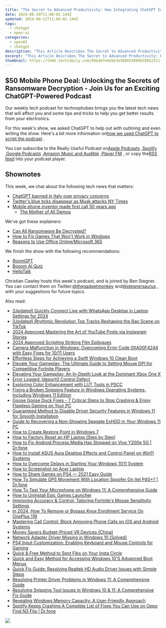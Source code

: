 ```yaml
---
title: "The Secret to Advanced Productivity: How Integrating ChatGPT Into ONLYOFFICE's DocSpace Transforms Office Dynamics"
date: 2024-08-20T11:08:02.144Z
updated: 2024-08-21T11:08:02.144Z
tags:
  - chatgpt
  - open-ai
categories:
  - openAI
  - chatgpt
description: "This Article Describes The Secret to Advanced Productivity: How Integrating ChatGPT Into ONLYOFFICE's DocSpace Transforms Office Dynamics"
excerpt: "This Article Describes The Secret to Advanced Productivity: How Integrating ChatGPT Into ONLYOFFICE's DocSpace Transforms Office Dynamics"
thumbnail: https://thmb.techidaily.com/84ba87eddab3e368851899b58852311f605514d50db5d45ec6de18d3ab0b6cd6.jpg
---
```


## $50 Mobile Phone Deal: Unlocking the Secrets of Ransomware Decryption - Join Us for an Exciting ChatGPT-Powered Podcast

 Our weekly tech podcast for technophobes brings you the latest tech news that will affect you and some tips and tricks to help you get better results from your electronics.

 For this week's show, we asked ChatGPT to help out with outlining and even writing the show. Here's a bit more information on[how we used ChatGPT to script the podcast](https://www.makeuseof.com/i-used-chatgpt-to-script-a-podcast-heres-what-happened/) .

 You can subscribe to the Really Useful Podcast on[Apple Podcasts](https://podcasts.apple.com/gb/podcast/the-really-useful-podcast/id1437847131?mt=2) ,[Spotify](https://open.spotify.com/show/283gDxLd6OTNEpRq6tN7ha) ,[Google Podcasts](https://www.google.com/podcasts?feed=aHR0cHM6Ly9hbmNob3IuZm0vcy8zMWJlNDcwL3BvZGNhc3QvcnNz) ,[Amazon Music and Audible](https://music.amazon.co.uk/podcasts/20ab73d4-5da2-46c7-a17f-dc6eb39bdb48/The-Really-Useful-Podcast) ,[Player FM](https://player.fm/series/the-really-useful-podcast-2491856) , or copy the[RSS feed](https://feeds.transistor.fm/the-really-useful-podcast) into your podcast player.

## Shownotes

This week, we chat about the following tech news that matters:

* [ChatGPT banned in Italy over privacy concerns](https://www.bbc.co.uk/news/technology-65139406)
* [Twitter's blue ticks disappear as Musk attacks NY Times](https://www.bbc.co.uk/news/technology-65156216)
* [Mobile phone inventor made first call 50 years ago](https://www.bbc.co.uk/news/technology-65112048)  
  * [The Mother of All Demos](https://www.youtube.com/watch?v=B6rKUf9DWRI)

We've got these explainers:

* [Can All Ransomware Be Decrypted?](https://www.makeuseof.com/can-all-ransomware-be-decrypted/)
* [How to Fix Games That Won't Work in Windows](https://www.makeuseof.com/fix-games-not-working-windows/)
* [Reasons to Use Office Online/Microsoft 365](https://www.makeuseof.com/tag/dont-pay-word-5-reasons-use-office-online/)

We finish the show with the following recommendations:

* [RoomGPT](http://https://www.roomgpt.io/)
* [Booom AI Quiz](https://booom.ai/)
* [HelloTalk](https://www.hellotalk.com/?lang=en)

 Christian Cawley hosts this week's podcast, and is joined by Ben Stegner. You can contact them on Twitter:[@thegadgetmonkey](https://twitter.com/thegadgetmonkey) and[@stegnersaurus](https://twitter.com/stegnersaurus) , with your suggestions for future topics.


<ins class="adsbygoogle"
     style="display:block"
     data-ad-format="autorelaxed"
     data-ad-client="ca-pub-7571918770474297"
     data-ad-slot="1223367746"></ins>



<ins class="adsbygoogle"
     style="display:block"
     data-ad-client="ca-pub-7571918770474297"
     data-ad-slot="8358498916"
     data-ad-format="auto"
     data-full-width-responsive="true"></ins>

<span class="atpl-alsoreadstyle">Also read:</span>
<div><ul>
<li><a href="https://screen-capture.techidaily.com/updated-quickly-connect-live-with-whatsapp-desktop-in-laptop-settings-for-2024/"><u>[Updated] Quickly Connect Live with WhatsApp Desktop in Laptop Settings for 2024</u></a></li>
<li><a href="https://tiktok-clips.techidaily.com/updated-rhythmic-revolution-top-tracks-reshaping-the-rap-scene-on-tiktok/"><u>[Updated] Rhythmic Revolution  Top Tracks Reshaping the Rap Scene on TikTok</u></a></li>
<li><a href="https://instagram-clips.techidaily.com/2024-approved-mastering-the-art-of-youtube-posts-via-instagram-stories/"><u>2024 Approved  Mastering the Art of YouTube Posts via Instagram Stories</u></a></li>
<li><a href="https://extra-approaches.techidaily.com/2024-approved-scripting-striking-film-epilogues/"><u>2024 Approved  Scripting Striking Film Epilogues</u></a></li>
<li><a href="https://tech-hub.techidaily.com/camera-malfunction-in-windows-overcoming-error-code-0xa00f4244-with-easy-fixes-for-1011-users/"><u>Camera Malfunction in Windows: Overcoming Error Code 0XA00F4244 with Easy Fixes for 10/11 Users</u></a></li>
<li><a href="https://tech-hub.techidaily.com/effortless-steps-for-achieving-a-swift-windows-10-clean-boot/"><u>Effortless Steps for Achieving a Swift Windows 10 Clean Boot</u></a></li>
<li><a href="https://tech-hub.techidaily.com/elevate-your-gameplay-the-ultimate-guide-to-setting-mouse-dpi-for-competitive-fortnite-players/"><u>Elevate Your Gameplay: The Ultimate Guide to Setting Mouse DPI for Competitive Fortnite Players</u></a></li>
<li><a href="https://buynow-reviews.techidaily.com/elevating-your-gameplay-an-in-depth-look-at-the-dominant-xbox-one-x/"><u>Elevating Your Gameplay: An In-Depth Look at the Dominant Xbox One X</u></a></li>
<li><a href="https://driver-error.techidaily.com/error-logged-ideport0-control-defect/"><u>Error Logged: Ideport0 Control Defect</u></a></li>
<li><a href="https://extra-hints.techidaily.com/exploring-color-enhancement-with-lut-tools-in-pscc/"><u>Exploring Color Enhancement with LUT Tools in PSCC</u></a></li>
<li><a href="https://tech-hub.techidaily.com/fixing-a-broken-snipping-feature-in-windows-operating-systems-including-windows-11-edition/"><u>Fixing a Broken Snipping Feature in Windows Operating Systems, Including Windows 11 Edition</u></a></li>
<li><a href="https://tech-hub.techidaily.com/goose-goose-duck-fixes-7-critical-steps-to-stop-crashing-and-enjoy-flawless-gaming-on-your-pc/"><u>Goose Goose Duck Fixes - 7 Critical Steps to Stop Crashing & Enjoy Flawless Gaming on Your PC</u></a></li>
<li><a href="https://tech-hub.techidaily.com/guaranteed-method-to-disable-driver-security-features-in-windows-11-for-smooth-installation/"><u>Guaranteed Method to Disable Driver Security Features in Windows 11 for Smooth Installation</u></a></li>
<li><a href="https://tech-hub.techidaily.com/guide-to-recovering-a-non-showing-seagate-exhdd-in-your-windows-11-pc/"><u>Guide to Recovering a Non-Showing Seagate ExHDD in Your Windows 11 PC</u></a></li>
<li><a href="https://tech-hub.techidaily.com/how-to-create-restore-point-in-windows-7/"><u>How to Create Restore Point in Windows 7</u></a></li>
<li><a href="https://tech-hub.techidaily.com/how-to-factory-reset-an-hp-laptop-step-by-step/"><u>How to Factory Reset an HP Laptop [Step by Step]</u></a></li>
<li><a href="https://change-location.techidaily.com/how-to-fix-androidprocessmedia-has-stopped-on-vivo-y200e-5g-drfone-by-drfone-fix-android-problems-fix-android-problems/"><u>How to Fix Android.Process.Media Has Stopped on Vivo Y200e 5G | Dr.fone</u></a></li>
<li><a href="https://tech-hub.techidaily.com/how-to-install-asus-aura-desktop-effects-and-control-panel-on-win11-systems/"><u>How to Install ASUS Aura Desktop Effects and Control Panel on Win11 Systems</u></a></li>
<li><a href="https://tech-hub.techidaily.com/how-to-overcome-delays-in-starting-your-windows-1111-system/"><u>How to Overcome Delays in Starting Your Windows 11/11 System</u></a></li>
<li><a href="https://tech-hub.techidaily.com/how-to-screenshot-on-acer-laptop/"><u>How to Screenshot on Acer Laptop</u></a></li>
<li><a href="https://tech-hub.techidaily.com/how-to-share-games-on-ps4-2021-easy-guide/"><u>How to Share Games on PS4 — 2021 Easy Guide</u></a></li>
<li><a href="https://fake-location.techidaily.com/how-to-simulate-gps-movement-with-location-spoofer-on-itel-p40plus-drfone-by-drfone-virtual-android/"><u>How To Simulate GPS Movement With Location Spoofer On Itel P40+? | Dr.fone</u></a></li>
<li><a href="https://tech-hub.techidaily.com/how-to-test-your-microphone-on-windows-11-a-comprehensive-guide/"><u>How To Test Your Microphone on Windows 11: A Comprehensive Guide</u></a></li>
<li><a href="https://tech-hub.techidaily.com/how-to-uninstall-epic-games-launcher/"><u>How to Uninstall Epic Games Launcher</u></a></li>
<li><a href="https://tech-hub.techidaily.com/improving-accuracy-and-control-tailoring-fortnites-mouse-sensitivity-settings/"><u>Improving Accuracy & Control: Tailoring Fortnite's Mouse Sensitivity Settings</u></a></li>
<li><a href="https://easy-unlock-android.techidaily.com/in-2024-how-to-remove-or-bypass-knox-enrollment-service-on-oneplus-11r-by-drfone-android/"><u>In 2024, How To Remove or Bypass Knox Enrollment Service On OnePlus 11R</u></a></li>
<li><a href="https://tech-hub.techidaily.com/mastering-call-control-block-annoying-phone-calls-on-ios-and-android-systems/"><u>Mastering Call Control: Block Annoying Phone Calls on iOS and Android Systems</u></a></li>
<li><a href="https://extra-tips.techidaily.com/money-savers-budget-priced-vr-devices-china/"><u>Money Savers  Budget-Priced VR Devices (China)</u></a></li>
<li><a href="https://tech-hub.techidaily.com/network-adapter-driver-missing-in-windows-10-solved/"><u>Network Adapter Driver Missing in Windows 10 [Solved]</u></a></li>
<li><a href="https://tech-hub.techidaily.com/ps4-input-customization-enabling-keyboard-and-mouse-controls-for-gaming/"><u>PS4 Input Customization: Enabling Keyboard and Mouse Controls for Gaming</u></a></li>
<li><a href="https://instagram-videos.techidaily.com/quick-and-free-method-to-spot-fibs-on-your-insta-circle/"><u>Quick & Free Method to Spot Fibs on Your Insta Circle</u></a></li>
<li><a href="https://tech-hub.techidaily.com/quick-and-easy-method-for-accessing-windows-10s-advanced-boot-menus/"><u>Quick and Easy Method for Accessing Windows 10'S Advanced Boot Menus</u></a></li>
<li><a href="https://tech-hub.techidaily.com/quick-fix-guide-resolving-realtek-hd-audio-driver-issues-with-simple-steps/"><u>Quick Fix Guide: Resolving Realtek HD Audio Driver Issues with Simple Steps</u></a></li>
<li><a href="https://tech-hub.techidaily.com/resolving-printer-driver-problems-in-windows-11-a-comprehensive-guide/"><u>Resolving Printer Driver Problems in Windows 11: A Comprehensive Guide</u></a></li>
<li><a href="https://tech-hub.techidaily.com/resolving-snipping-tool-issues-in-windows-10-and-11-a-comprehensive-fix-guide/"><u>Resolving Snipping Tool Issues in Windows 10 & 11: A Comprehensive Fix Guide</u></a></li>
<li><a href="https://tech-hub.techidaily.com/revealing-windows-memory-capacity-a-user-friendly-approach/"><u>Revealing Windows Memory Capacity: A User-Friendly Approach</u></a></li>
<li><a href="https://fix-guide.techidaily.com/spotify-keeps-crashing-a-complete-list-of-fixes-you-can-use-on-oppo-find-n3-flip-drfone-by-drfone-fix-android-problems-fix-android-problems/"><u>Spotify Keeps Crashing A Complete List of Fixes You Can Use on Oppo Find N3 Flip | Dr.fone</u></a></li>
</ul></div>

<!-- affiliate ads begin -->
<a href="https://secure.2checkout.com/order/checkout.php?PRODS=4620778&QTY=1&AFFILIATE=108875&CART=1"><img src="https://secure.avangate.com/images/merchant/07dd4d5a72f5740ef0f035f201951476/300__250banner.jpg" border="0"></a>
<!-- affiliate ads end -->